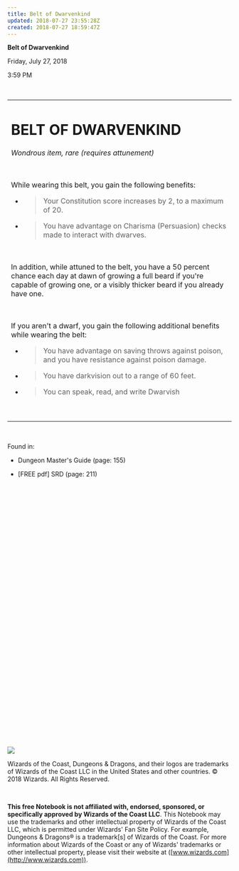```yaml
---
title: Belt of Dwarvenkind
updated: 2018-07-27 23:55:28Z
created: 2018-07-27 18:59:47Z
---
```


**Belt of Dwarvenkind**

Friday, July 27, 2018

3:59 PM

 

<table><tbody><tr class="odd"><td><h1 id="belt-of-dwarvenkind"><strong>BELT OF DWARVENKIND</strong></h1><p><em>Wondrous item, rare (requires attunement)</em></p><p> </p><p>While wearing this belt, you gain the following benefits:</p><ul><li><blockquote><p>Your Constitution score increases by 2, to a maximum of 20.</p></blockquote></li><li><blockquote><p>You have advantage on Charisma (Persuasion) checks made to interact with dwarves.</p></blockquote></li></ul><p> </p><p>In addition, while attuned to the belt, you have a 50 percent chance each day at dawn of growing a full beard if you're capable of growing one, or a visibly thicker beard if you already have one.</p><p> </p><p>If you aren't a dwarf, you gain the following additional benefits while wearing the belt:</p><ul><li><blockquote><p>You have advantage on saving throws against poison, and you have resistance against poison damage.</p></blockquote></li><li><blockquote><p>You have darkvision out to a range of 60 feet.</p></blockquote></li><li><blockquote><p>You can speak, read, and write Dwarvish</p></blockquote></li></ul><p> </p></td></tr></tbody></table>

 

Found in:

-   Dungeon Master's Guide (page: 155)

-   \[FREE pdf\] SRD (page: 211)

 

 

 

 

 

 

 

 

 

 

 

 

 

 

 

 

 

 

 

![](tmp\media\image1.png)

Wizards of the Coast, Dungeons & Dragons, and their logos are trademarks of Wizards of the Coast LLC in the United States and other countries. © 2018 Wizards. All Rights Reserved.

 

**This free Notebook is not affiliated with, endorsed, sponsored, or specifically approved by Wizards of the Coast LLC**. This Notebook may use the trademarks and other intellectual property of Wizards of the Coast LLC, which is permitted under Wizards' Fan Site Policy. For example, Dungeons & Dragons® is a trademark\[s\] of Wizards of the Coast. For more information about Wizards of the Coast or any of Wizards' trademarks or other intellectual property, please visit their website at ([www.wizards.com](http://www.wizards.com)).
